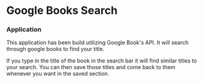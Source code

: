 # Google Books Search

### Application

This application has been build utilizing Google Book's API. 
It will search through google books to find your title.

If you type in the title of the book in the search bar it will find similar titles to your search.
You can then save those titles and come back to them whenever you want in the saved section.

